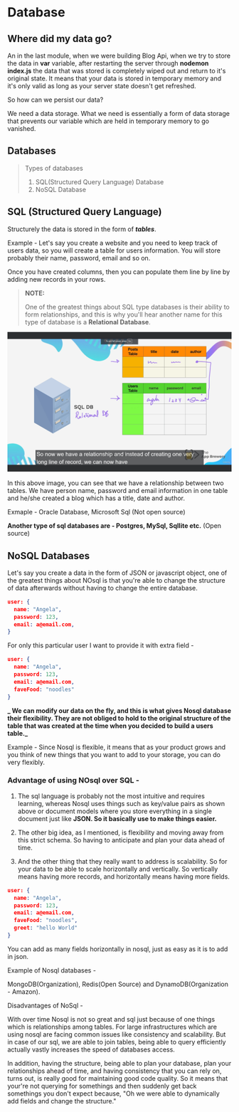 <h1 style="color: lightGreen, align=center">Database</h1>

## Where did my data go?

An in the last module, when we were building Blog Api, when we try to store the data in **var** variable, after restarting the server through **nodemon index.js** the data that was stored is completely wiped out and return to it's original state. It means that your data is stored in temporary memory and it's only valid as long as your server state doesn't get refreshed.

So how can we persist our data?

We need a data storage. What we need is essentially a form of data storage that prevents our variable which are held in temporary memory to go vanished.

## Databases

> Types of databases
>
> 1. SQL(Structured Query Language) Database
> 2. NoSQL Database

## SQL (Structured Query Language)

Structurely the data is stored in the form of **_tables_**.

Example -
Let's say you create a website and you need to keep track of users data, so you will create a table for users information. You will store probably their name, password, email and so on.

Once you have created columns, then you can populate them line by line by adding new records in your rows.

> **NOTE:**
>
> One of the greatest things about SQL type databases is their ability to form relationships, and this is why you'll hear another name for this type of database is a **Relational Database**.

<img src="./images/SQL_Database.PNG" >

In this above image, you can see that we have a relationship between two tables. We have person name, password and email information in one table and he/she created a blog which has a title, date and author.

Exmaple - Oracle Database, Microsoft Sql (Not open source)

**Another type of sql databases are - Postgres, MySql, Sqllite etc.** (Open source)

## NoSQL Databases

Let's say you create a data in the form of JSON or javascript object, one of the greatest things about NOsql is that you're able to change the structure of data afterwards without having to change the entire database.

```json
user: {
  name: "Angela",
  password: 123,
  email: a@email.com,
}
```

For only this particular user I want to provide it with extra field -

```json
user: {
  name: "Angela",
  password: 123,
  email: a@email.com,
  faveFood: "noodles"
}
```

**_ We can modify our data on the fly, and this is what gives Nosql database their flexibility. They are not obliged to hold to the original structure of the table that was created at the time when you decided to build a users table._**

Example -
Since Nosql is flexible, it means that as your product grows and you think of new things that you want to add to your storage, you can do very flexibly.

### Advantage of using NOsql over SQL -

1. The sql language is probably not the most intuitive and requires learning, whereas Nosql uses things such as key/value pairs as shown above or document models where you store everything in a single document just like **JSON. So it basically use to make things easier.**

2. The other big idea, as I mentioned, is flexibility and moving away from this strict schema. So having to anticipate and plan your data ahead of time.

3. And the other thing that they really want to address is scalability. So for your data to be able to scale horizontally and vertically. So vertically means having more records, and horizontally means having more fields.

```json
user: {
  name: "Angela",
  password: 123,
  email: a@email.com,
  faveFood: "noodles",
  greet: "hello World"
}
```

You can add as many fields horizontally in nosql, just as easy as it is to add in json.

Example of Nosql databases -

MongoDB(Organization), Redis(Open Source) and DynamoDB(Organization - Amazon).

Disadvantages of NoSql -

With over time Nosql is not so great and sql just because of one things which is relationships among tables. For large infrastructures which are using nosql are facing common issues like consistency and scalability. But in case of our sql, we are able to join tables, being able to query efficiently actually vastly increases the speed of databases access.

In addition, having the structure, being able to plan your database, plan your relationships ahead of time, and having consistency that you can rely on, turns out, is really good for maintaining good code quality. So it means that your're not querying for somethings and then suddenly get back somethings you don't expect because, "Oh we were able to dynamically add fields and change the structure."
